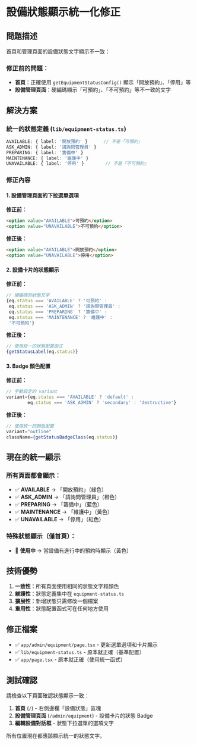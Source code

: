 # 設備狀態顯示統一化修正

## 問題描述
首頁和管理頁面的設備狀態文字顯示不一致：

### 修正前的問題：
- **首頁**：正確使用 `getEquipmentStatusConfig()` 顯示「開放預約」、「停用」等
- **設備管理頁面**：硬編碼顯示「可預約」、「不可預約」等不一致的文字

## 解決方案

### 統一的狀態定義 (`lib/equipment-status.ts`)
```typescript
AVAILABLE: { label: '開放預約' }      // 不是「可預約」
ASK_ADMIN: { label: '請詢問管理員' }
PREPARING: { label: '籌備中' }
MAINTENANCE: { label: '維護中' }
UNAVAILABLE: { label: '停用' }        // 不是「不可預約」
```

### 修正內容

#### 1. 設備管理頁面的下拉選單選項
**修正前：**
```html
<option value="AVAILABLE">可預約</option>
<option value="UNAVAILABLE">不可預約</option>
```

**修正後：**
```html
<option value="AVAILABLE">開放預約</option>
<option value="UNAVAILABLE">停用</option>
```

#### 2. 設備卡片的狀態顯示
**修正前：**
```typescript
// 硬編碼的狀態文字
{eq.status === 'AVAILABLE' ? '可預約' :
 eq.status === 'ASK_ADMIN' ? '請詢問管理員' :
 eq.status === 'PREPARING' ? '籌備中' :
 eq.status === 'MAINTENANCE' ? '維護中' :
 '不可預約'}
```

**修正後：**
```typescript
// 使用統一的狀態配置函式
{getStatusLabel(eq.status)}
```

#### 3. Badge 顏色配置
**修正前：**
```typescript
// 手動設定的 variant
variant={eq.status === 'AVAILABLE' ? 'default' : 
        eq.status === 'ASK_ADMIN' ? 'secondary' : 'destructive'}
```

**修正後：**
```typescript
// 使用統一的顏色配置
variant="outline"
className={getStatusBadgeClass(eq.status)}
```

## 現在的統一顯示

### 所有頁面都會顯示：
- ✅ **AVAILABLE** → 「開放預約」（綠色）
- ✅ **ASK_ADMIN** → 「請詢問管理員」（橙色）
- ✅ **PREPARING** → 「籌備中」（藍色）
- ✅ **MAINTENANCE** → 「維護中」（黃色）
- ✅ **UNAVAILABLE** → 「停用」（紅色）

### 特殊狀態顯示（僅首頁）：
- 🔄 **使用中** → 當設備有進行中的預約時顯示（黃色）

## 技術優勢

1. **一致性**：所有頁面使用相同的狀態文字和顏色
2. **維護性**：狀態定義集中在 `equipment-status.ts`
3. **擴展性**：新增狀態只需修改一個檔案
4. **重用性**：狀態配置函式可在任何地方使用

## 修正檔案

- ✅ `app/admin/equipment/page.tsx` - 更新選單選項和卡片顯示
- ✅ `lib/equipment-status.ts` - 原本就正確（基準配置）
- ✅ `app/page.tsx` - 原本就正確（使用統一函式）

## 測試確認

請檢查以下頁面確認狀態顯示一致：

1. **首頁** (`/`) - 右側邊欄「設備狀態」區塊
2. **設備管理頁面** (`/admin/equipment`) - 設備卡片的狀態 Badge
3. **編輯設備對話框** - 狀態下拉選單的選項文字

所有位置現在都應該顯示統一的狀態文字。
